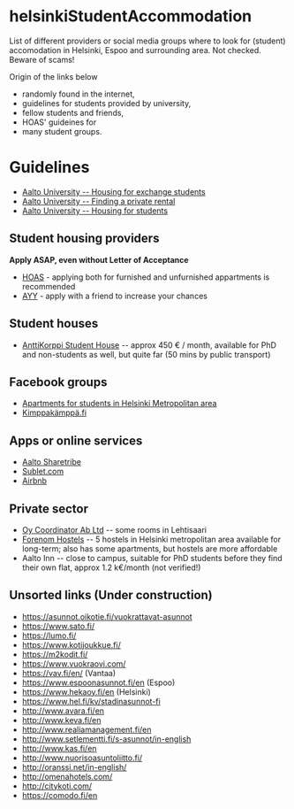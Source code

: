 # helsinkiStudentAccommodation
List of different providers or social media groups where to look for (student) accomodation in Helsinki, Espoo and surrounding area. Not checked. Beware of scams!

Origin of the links below
- randomly found in the internet,
- guidelines for students provided by university,
- fellow students and friends, 
- HOAS' guideines for 
- many student groups.

# Guidelines
- [Aalto University -- Housing for exchange students](https://into.aalto.fi/display/enuudet/Housing+for+exchange+students)
- [Aalto University -- Finding a private rental](https://www.aalto.fi/en/services/finding-a-private-rental)
- [Aalto University -- Housing for students](https://www.aalto.fi/en/services/housing-for-students)

## Student housing providers
**Apply ASAP, even without Letter of Acceptance**
- [HOAS](https://www.hoas.fi/) - applying both for furnished and unfurnished appartments is recommended
- [AYY](https://domo.ayy.fi/) - apply with a friend to increase your chances 

## Student houses
- [AnttiKorppi Student House](https://www.anttikorppi.com/home/) -- approx 450 € / month, available for PhD and non-students as well, but quite far (50 mins by public transport)

## Facebook groups
- [Apartments for students in Helsinki Metropolitan area](https://www.facebook.com/groups/112489548797522/)
- [Kimppakämppä.fi](https://www.facebook.com/groups/25069008689/)

## Apps or online services
- [Aalto Sharetribe](https://aalto.sharetribe.com/)
- [Sublet.com](https://www.sublet.com/apartments-for-rent/helsinki)
- [Airbnb](https://www.airbnb.com/)

## Private sector
- [Oy Coordinator Ab Ltd](http://www.coordinator.fi/alivuokrauseng.html) -- some rooms in Lehtisaari
- [Forenom Hostels](https://www.forenom.com/hostels/) -- 5 hostels in Helsinki metropolitan area available for long-term; also has some apartments, but hostels are more affordable
- Aalto Inn -- close to campus, suitable for PhD students before they find their own flat, approx 1.2 k€/month (not verified!)

## Unsorted links (Under construction)
- https://asunnot.oikotie.fi/vuokrattavat-asunnot
- https://www.sato.fi/
- https://lumo.fi/
- https://www.kotijoukkue.fi/
- https://m2kodit.fi/
- https://www.vuokraovi.com/
- https://vav.fi/en/ (Vantaa)
- https://www.espoonasunnot.fi/en (Espoo)
- https://www.hekaoy.fi/en (Helsinki)
- https://www.hel.fi/kv/stadinasunnot-fi
- http://www.avara.fi/en
- http://www.keva.fi/en
- http://www.realiamanagement.fi/en
- http://www.setlementti.fi/s-asunnot/in-english
- http://www.kas.fi/en
- http://www.nuorisoasuntoliitto.fi/
- http://oranssi.net/in-english/
- http://omenahotels.com/
- http://citykoti.com/
- https://comodo.fi/en

